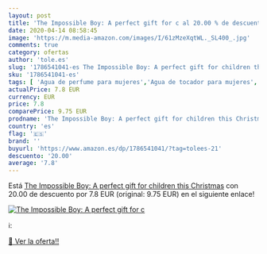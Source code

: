 ```yaml
---
layout: post
title: 'The Impossible Boy: A perfect gift for c al 20.00 % de descuento'
date: 2020-04-14 08:58:45
image: 'https://m.media-amazon.com/images/I/61zMzeXqtWL._SL400_.jpg'
comments: true
category: ofertas
author: 'tole.es'
slug: '1786541041-es The Impossible Boy: A perfect gift for children this...'
sku: '1786541041-es'
tags: [ 'Agua de perfume para mujeres','Agua de tocador para mujeres','Almacenaje de adornos festivos','Almacenamiento y organización','Belleza','Fragancias para mujeres','Hogar y cocina','Juguetes','Juguetes electrónicos','Juguetes y juegos','Perfumes y fragancias','Productos para el cuidado de la piel','Sets y juegos para el cuidado de la piel','Videojuegos para niños','christmas', ]
actualPrice: 7.8 EUR
currency: EUR
price: 7.8
comparePrice: 9.75 EUR
prodname: 'The Impossible Boy: A perfect gift for children this Christmas'
country: 'es'
flag: '🇪🇸'
brand: ''
buyurl: 'https://www.amazon.es/dp/1786541041/?tag=tolees-21'
descuento: '20.00'
average: '7.8'
---
```


Está [The Impossible Boy: A perfect gift for children this Christmas](https://www.amazon.es/dp/1786541041/?tag=tolees-21) con 20.00 de descuento por 7.8 EUR (original: 9.75 EUR) en el siguiente enlace!

[![The Impossible Boy: A perfect gift for c](https://m.media-amazon.com/images/I/61zMzeXqtWL._SL400_.jpg)](https://www.amazon.es/dp/1786541041/?tag=tolees-21)

ℹ️:


[🛒 Ver la oferta!!](https://www.amazon.es/dp/1786541041/?tag=tolees-21)
